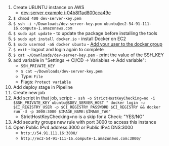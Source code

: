 1. Create UBUNTU instance on AWS
   * [dev-server example i-04b8f1ad800cca49e](https://us-east-1.console.aws.amazon.com/ec2/home?region=us-east-1#Instances:)
2. `$ chmod 400 dev-server-key.pem`
3. `$ ssh -i ~/Downloads/dev-server-key.pem ubuntu@ec2-54-91-111-16.compute-1.amazonaws.com`
4. `$ sudo apt update` - to update the package before installing the tools
5. `$ sudo apt install docker.io` - install Docker on EC2
6. `$ sudo usermod -aG docker ubuntu` - [Add your user to the docker group](https://docs.docker.com/engine/install/linux-postinstall/)
7. `$ exit` - logout and login again to complete
8. `$ cat ~/Downloads/dev-server-key.pem` - print the value of the SSH_KEY
9. add variable in "Settings -> CI/CD -> Variables -> Add variable":
   * `SSH_PRIVATE_KEY`
   * `$ cat ~/Downloads/dev-server-key.pem`
   * Type: `File`
   * Flags: `Protect variable`
10. Add deploy stage in Pipeline
11. Create new job
12. Add script in that job, script: `- ssh -o StrictHostKeyChecking=no -i $SSH_PRIVATE_KEY ubuntu@$DEV_SERVER_HOST "
    docker login -u $CI_REGISTRY_USER -p $CI_REGISTRY_PASSWORD $CI_REGISTRY &&
    docker run -d -p 3000:3000 $IMAGE_NAME:$IMAGE_TAG"`
    * StrictHostKeyChecking=no is a skip for a Check: "YES/NO"
13. Add security groups new rule with port 3000 to access this instance
14. Open Public IPv4 address:3000 or Public IPv4 DNS:3000
    * `http://54.91.111.16:3000/`
    * `http://ec2-54-91-111-16.compute-1.amazonaws.com:3000/`

